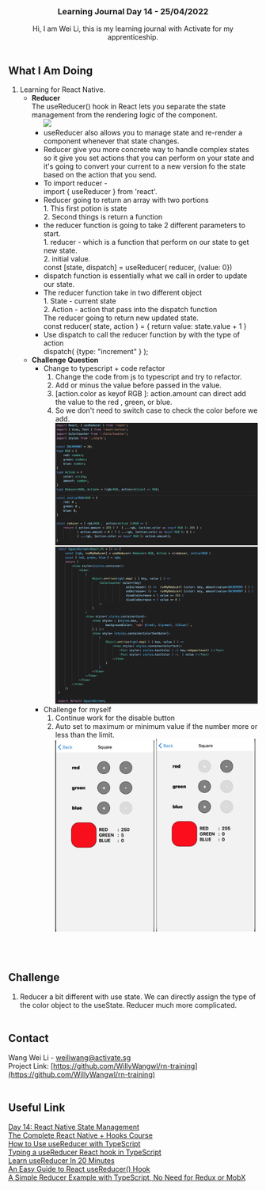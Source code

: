 <br />
<div align="center">

  <h3 align="center">Learning Journal Day 14 - 25/04/2022</h3>

  <p align="center">
    Hi, I am Wei Li, this is my learning journal with Activate for my apprenticeship. 
    <br /><br />
  </p>
</div>

<!-- What I Am Doing -->

## What I Am Doing

<oL>
  <li>    
    Learning for React Native.
    <ul>
        <li>
            <b>Reducer</b> <br />
            The useReducer() hook in React lets you separate the state management from the rendering logic of the component.
            <ul>
                <img style src="https://dmitripavlutin.com/static/c47eb25d68bef042100d2b32083d7c0a/aaf91/cover.webp" width="500"/><br />
                <li>useReducer also allows you to manage state and re-render a component whenever that state changes.</li>
                <li>Reducer give you more concrete way to handle complex states so it give you set actions that you can perform on your state and it's going to convert your current to a new version fo the state based on the action that you send.</li>
                <li>To import reducer - <br />
                    import { useReducer } from 'react'.</li>
                <li>Reducer going to return an array with two portions<br />
                    1. This first potion is state<br />
                    2. Second things is return a function</li>  
                <li>the reducer function is going to take 2 different parameters to start.<br />
                    1. reducer - which is a function that perform on our state to get new state.<br />
                    2. initial value.<br />
                    const [state, dispatch] = useReducer( reducer, {value: 0})</li>
                <li>dispatch function is essentially what we call in order to update our state.</li>
                <li>The reducer function take in two different object<br />
                    1. State - current state <br />
                    2. Action - action that pass into the dispatch function<br />
                    The reducer going to return new updated state.<br />
                    const reducer( state, action ) = { return value: state.value + 1 }</li>
                <li>Use dispatch to call the reducer function by with the type of action <br>
                    dispatch( {type: "increment" } ); </li>
            </ul>
        </li>
        <li>
            <b>Challenge Question</b> <br />
            <ul>
                <li>Change to typescript + code refactor
                    <ol>
                        <li>Change the code from js to typescript and try to refactor.</li>
                        <li>Add or minus the value before passed in the value.</li>
                        <li>[action.color as keyof RGB ]: action.amount can direct add the value to the red , green, or blue.</li>
                        <li>So we don't need to switch case to check the color before we add.</li>
                        <img src="./img/25Apr1.jpg" width="500"/><br />
                        <img src="./img/25Apr2.jpg" width="500"/><br />
                    </ol>
                </li>
                <li>Challenge for myself
                    <ol>
                        <li>Continue work for the disable button</li>
                        <li>Auto set to maximum or minimum value if the number more or less than the limit.</li>
                        <img src="./img/25Apr3.jpg" width="200"/>
                        <img src="./img/25Apr4.jpg" width="200"/><br />
                    </ol>
                </li>
            </ul>
        </li>
    </ul>
    </li>

</ol>
<br /><br />

<!-- Challenge -->

## Challenge

1. Reducer a bit different with use state. We can directly assign the type of the color object to the useState. Reducer much more complicated.
   <br />
   <br />

<!-- CONTACT -->

## Contact

Wang Wei Li - weiliwang@activate.sg<br />
Project Link: [https://github.com/WillyWangwl/rn-training](https://github.com/WillyWangwl/rn-training)
<br /><br />

<!-- Useful Link -->

## Useful Link

[Day 14: React Native State Management](https://docs.google.com/document/d/1u2p6RYAXM0bIEpcq3QLcvNYzZqDFWO_BHsbyUvRAuXM/edit#heading=h.e9flh4v041dw)<br />
[The Complete React Native + Hooks Course](https://www.udemy.com/course/the-complete-react-native-and-redux-course/learn/lecture/15706702#overview)<br />
[How to Use useReducer with TypeScript](https://www.newline.co/@bespoyasov/how-to-use-usereducer-with-typescript--3918a332)<br />
[Typing a useReducer React hook in TypeScript](https://www.sumologic.com/blog/react-hook-typescript/)<br />
[Learn useReducer In 20 Minutes](https://www.youtube.com/watch?v=kK_Wqx3RnHk)<br />
[An Easy Guide to React useReducer() Hook](https://dmitripavlutin.com/react-usereducer/)<br />
[A Simple Reducer Example with TypeScript, No Need for Redux or MobX](https://www.newline.co/@eigenjoy/a-simple-reducer-example-with-typescript-no-need-for-redux-or-mobx--968d3b35)<br />
